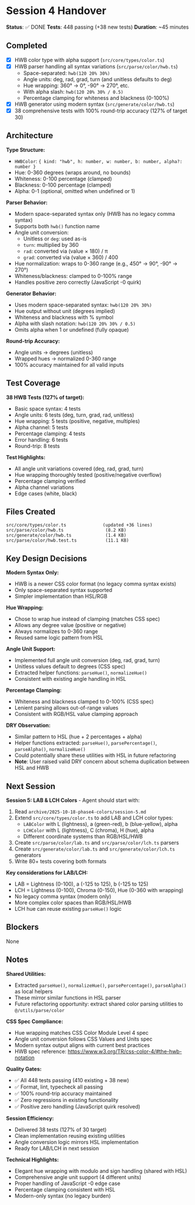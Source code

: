 # Session 4 Handover

**Status**: ✅ DONE
**Tests**: 448 passing (+38 new tests)
**Duration**: ~45 minutes

## Completed

- [x] HWB color type with alpha support (`src/core/types/color.ts`)
- [x] HWB parser handling all syntax variations (`src/parse/color/hwb.ts`)
  - Space-separated: `hwb(120 20% 30%)`
  - Angle units: deg, rad, grad, turn (and unitless defaults to deg)
  - Hue wrapping: 360° → 0°, -90° → 270°, etc.
  - With alpha slash: `hwb(120 20% 30% / 0.5)`
  - Percentage clamping for whiteness and blackness (0-100%)
- [x] HWB generator using modern syntax (`src/generate/color/hwb.ts`)
- [x] 38 comprehensive tests with 100% round-trip accuracy (127% of target 30)

## Architecture

**Type Structure:**
- `HWBColor`: `{ kind: "hwb", h: number, w: number, b: number, alpha?: number }`
- Hue: 0-360 degrees (wraps around, no bounds)
- Whiteness: 0-100 percentage (clamped)
- Blackness: 0-100 percentage (clamped)
- Alpha: 0-1 (optional, omitted when undefined or 1)

**Parser Behavior:**
- Modern space-separated syntax only (HWB has no legacy comma syntax)
- Supports both `hwb()` function name
- Angle unit conversion:
  - Unitless or `deg`: used as-is
  - `turn`: multiplied by 360
  - `rad`: converted via (value × 180) / π
  - `grad`: converted via (value × 360) / 400
- Hue normalization: wraps to 0-360 range (e.g., 450° → 90°, -90° → 270°)
- Whiteness/blackness: clamped to 0-100% range
- Handles positive zero correctly (JavaScript -0 quirk)

**Generator Behavior:**
- Uses modern space-separated syntax: `hwb(120 20% 30%)`
- Hue output without unit (degrees implied)
- Whiteness and blackness with % symbol
- Alpha with slash notation: `hwb(120 20% 30% / 0.5)`
- Omits alpha when 1 or undefined (fully opaque)

**Round-trip Accuracy:**
- Angle units → degrees (unitless)
- Wrapped hues → normalized 0-360 range
- 100% accuracy maintained for all valid inputs

## Test Coverage

**38 HWB Tests (127% of target):**
- Basic space syntax: 4 tests
- Angle units: 6 tests (deg, turn, grad, rad, unitless)
- Hue wrapping: 5 tests (positive, negative, multiples)
- Alpha channel: 5 tests
- Percentage clamping: 4 tests
- Error handling: 6 tests
- Round-trip: 8 tests

**Test Highlights:**
- All angle unit variations covered (deg, rad, grad, turn)
- Hue wrapping thoroughly tested (positive/negative overflow)
- Percentage clamping verified
- Alpha channel variations
- Edge cases (white, black)

## Files Created

```
src/core/types/color.ts              (updated +36 lines)
src/parse/color/hwb.ts                (8.2 KB)
src/generate/color/hwb.ts             (1.4 KB)
src/parse/color/hwb.test.ts           (11.1 KB)
```

## Key Design Decisions

**Modern Syntax Only:**
- HWB is a newer CSS color format (no legacy comma syntax exists)
- Only space-separated syntax supported
- Simpler implementation than HSL/RGB

**Hue Wrapping:**
- Chose to wrap hue instead of clamping (matches CSS spec)
- Allows any degree value (positive or negative)
- Always normalizes to 0-360 range
- Reused same logic pattern from HSL

**Angle Unit Support:**
- Implemented full angle unit conversion (deg, rad, grad, turn)
- Unitless values default to degrees (CSS spec)
- Extracted helper functions: `parseHue()`, `normalizeHue()`
- Consistent with existing angle handling in HSL

**Percentage Clamping:**
- Whiteness and blackness clamped to 0-100% (CSS spec)
- Lenient parsing allows out-of-range values
- Consistent with RGB/HSL value clamping approach

**DRY Observation:**
- Similar pattern to HSL (hue + 2 percentages + alpha)
- Helper functions extracted: `parseHue()`, `parsePercentage()`, `parseAlpha()`, `normalizeHue()`
- Could potentially share these utilities with HSL in future refactoring
- **Note**: User raised valid DRY concern about schema duplication between HSL and HWB

## Next Session

**Session 5: LAB & LCH Colors** - Agent should start with:

1. Read `archive/2025-10-18-phase4-colors/session-5.md`
2. Extend `src/core/types/color.ts` to add LAB and LCH color types:
   - `LABColor` with L (lightness), a (green-red), b (blue-yellow), alpha
   - `LCHColor` with L (lightness), C (chroma), H (hue), alpha
   - Different coordinate systems than RGB/HSL/HWB
3. Create `src/parse/color/lab.ts` and `src/parse/color/lch.ts` parsers
4. Create `src/generate/color/lab.ts` and `src/generate/color/lch.ts` generators
5. Write 80+ tests covering both formats

**Key considerations for LAB/LCH:**
- LAB = Lightness (0-100), a (-125 to 125), b (-125 to 125)
- LCH = Lightness (0-100), Chroma (0-150), Hue (0-360 with wrapping)
- No legacy comma syntax (modern only)
- More complex color spaces than RGB/HSL/HWB
- LCH hue can reuse existing `parseHue()` logic

## Blockers

None

## Notes

**Shared Utilities:**
- Extracted `parseHue()`, `normalizeHue()`, `parsePercentage()`, `parseAlpha()` as local helpers
- These mirror similar functions in HSL parser
- Future refactoring opportunity: extract shared color parsing utilities to `@/utils/parse/color`

**CSS Spec Compliance:**
- Hue wrapping matches CSS Color Module Level 4 spec
- Angle unit conversion follows CSS Values and Units spec
- Modern syntax output aligns with current best practices
- HWB spec reference: https://www.w3.org/TR/css-color-4/#the-hwb-notation

**Quality Gates:**
- ✅ All 448 tests passing (410 existing + 38 new)
- ✅ Format, lint, typecheck all passing
- ✅ 100% round-trip accuracy maintained
- ✅ Zero regressions in existing functionality
- ✅ Positive zero handling (JavaScript quirk resolved)

**Session Efficiency:**
- Delivered 38 tests (127% of 30 target)
- Clean implementation reusing existing utilities
- Angle conversion logic mirrors HSL implementation
- Ready for LAB/LCH in next session

**Technical Highlights:**
- Elegant hue wrapping with modulo and sign handling (shared with HSL)
- Comprehensive angle unit support (4 different units)
- Proper handling of JavaScript -0 edge case
- Percentage clamping consistent with HSL
- Modern-only syntax (no legacy burden)
